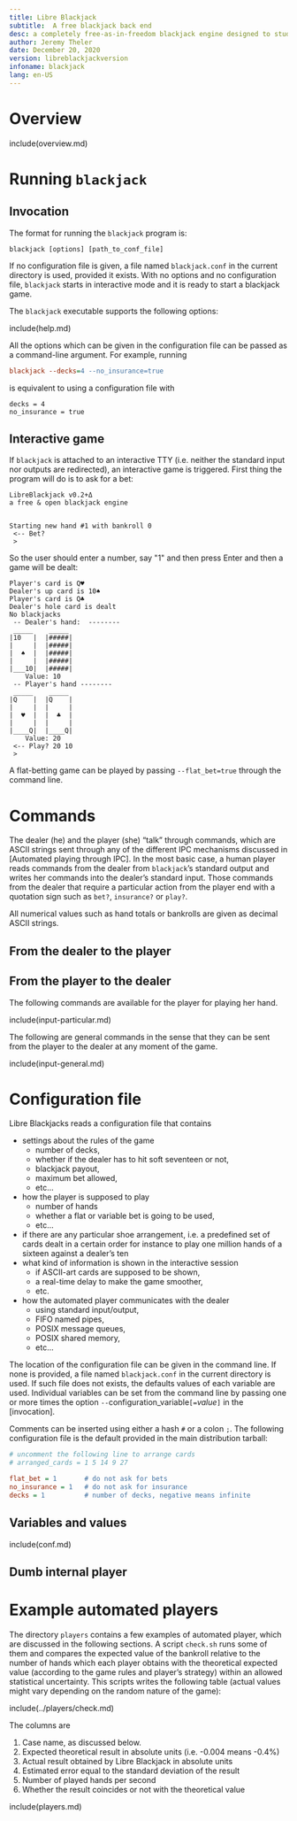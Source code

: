 ```yaml
---
title: Libre Blackjack
subtitle:  A free blackjack back end
desc: a completely free-as-in-freedom blackjack engine designed to study and analyze the game statistics using different playing strategies ranging from simple card counting up to other complex algorithms based on artificial intelligence.
author: Jeremy Theler
date: December 20, 2020
version: libreblackjackversion
infoname: blackjack
lang: en-US
---
```


# Overview

include(overview.md)

# Running `blackjack`

## Invocation

The format for running the `blackjack` program is:

```
blackjack [options] [path_to_conf_file]
```

If no configuration file is given, a file named `blackjack.conf` in the current directory is used, provided it exists.
With no options and no configuration file, `blackjack` starts in interactive mode and it is ready to start a blackjack game.

The `blackjack` executable supports the following options:


include(help.md)

All the options which can be given in the configuration file can be passed as a command-line argument. For example, running

```ini
blackjack --decks=4 --no_insurance=true
```

is equivalent to using a configuration file with

```
decks = 4
no_insurance = true
```


## Interactive game

If `blackjack` is attached to an interactive TTY (i.e. neither the standard input nor outputs are redirected), an interactive game is triggered. First thing the program will do is to ask for a bet:

```
LibreBlackjack v0.2+Δ
a free & open blackjack engine


Starting new hand #1 with bankroll 0
 <-- Bet?
 > 
```

So the user should enter a number, say "1" and then press Enter and then a game will be dealt:

```
Player's card is Q♥
Dealer's up card is 10♠
Player's card is Q♣
Dealer's hole card is dealt
No blackjacks
 -- Dealer's hand:  --------
 _____    _____   
|10   |  |#####|  
|     |  |#####|  
|  ♠  |  |#####|  
|     |  |#####|  
|___10|  |#####|  
    Value: 10
 -- Player's hand --------
 _____    _____   
|Q    |  |Q    |  
|     |  |     |  
|  ♥  |  |  ♣  |  
|     |  |     |  
|____Q|  |____Q|  
    Value: 20
 <-- Play? 20 10
 > 
```

A flat-betting game can be played by passing `--flat_bet=true` through the command line.


# Commands

The dealer (he) and the player (she) “talk” through commands, which are ASCII strings sent through any of the different IPC mechanisms discussed in [Automated playing through IPC]. In the most basic case, a human player reads commands from the dealer from `blackjack`’s  standard output and writes her commands into the dealer’s standard input. Those commands from the dealer that require a particular action from the player end with a quotation sign such as `bet?`, `insurance?` or `play?`.

All numerical values such as hand totals or bankrolls are given as decimal ASCII strings.

## From the dealer to the player


## From the player to the dealer

The following commands are available for the player for playing her hand.

include(input-particular.md)


The following are general commands in the sense that they can be sent from the player to the dealer at any moment of the game.

include(input-general.md)





# Configuration file

Libre Blackjacks reads a configuration file that contains
 
 * settings about the rules of the game
    - number of decks,
    - whether if the dealer has to hit soft seventeen or not,
    - blackjack payout,
    - maximum bet allowed,
    - etc...
 * how the player is supposed to play
    - number of hands
    - whether a flat or variable bet is going to be used,
    - etc...
 * if there are any particular shoe arrangement, i.e. a predefined set of cards dealt in a certain order for instance to play one million hands of a sixteen against a dealer’s ten
 * what kind of information is shown in the interactive session
    - if ASCII-art cards are supposed to be shown,
    - a real-time delay to make the game smoother,
    - etc.
 * how the automated player communicates with the dealer
    - using standard input/output,
    - FIFO named pipes,
    - POSIX message queues,
    - POSIX shared memory,
    - etc...
 
The location of the configuration file can be given in the command line. If none is provided, a file named `blackjack.conf` in the current directory is used. If such file does not exists, the defaults values of each variable are used. Individual variables can be set from the command line by passing one or more times the option `--`configuration_variable`[=`*value*`]` in the [invocation].

Comments can be inserted using either a hash `#` or a colon `;`. The following configuration file is the default provided in the main distribution tarball:

```ini
# uncomment the following line to arrange cards
# arranged_cards = 1 5 14 9 27

flat_bet = 1       # do not ask for bets
no_insurance = 1   # do not ask for insurance
decks = 1          # number of decks, negative means infinite
```

## Variables and values

include(conf.md)




## Dumb internal player



# Example automated players

The directory `players` contains a few examples of automated player, which are discussed in the following sections. A script `check.sh` runs some of them and compares the expected value of the bankroll relative to the number of hands which each player obtains with the theoretical expected value (according to the game rules and player’s strategy) within an  allowed statistical uncertainty. This scripts writes the following table (actual values might vary depending on the random nature of the game):

include(../players/check.md)

The columns are

 1. Case name, as discussed below.
 2. Expected theoretical result in absolute units (i.e. -0.004 means -0.4%)
 3. Actual result obtained by Libre Blackjack in absolute units
 4. Estimated error equal to the standard deviation of the result
 5. Number of played hands per second
 6. Whether the result coincides or not with the theoretical value


include(players.md)



